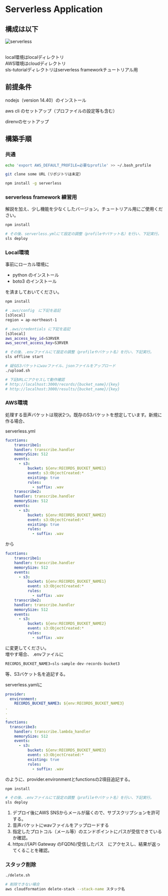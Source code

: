 # Serverless Application



## 構成は以下
![serverless](https://user-images.githubusercontent.com/64523345/109884508-7006f000-7cc0-11eb-97d7-ee644da98239.png)

<br>local環境はlocalディレクトリ
<br>AWS環境はcloudディレクトリ
<br>sls-tutorialディレクトリはserverless frameworkチュートリアル用


## 前提条件

nodejs（version 14.40）のインストール

aws cli のセットアップ（プロファイルの設定等も含む）

direnvのセットアップ

## 構築手順

### 共通

```bash
echo 'export AWS_DEFAULT_PROFILE=必要なprofile' >> ~/.bash_profile

git clone some URL（リポジトリは未定）

npm install -g serverless
```

### serverless framework 練習用

解説を加え、少し機能を少なくしたバージョン。チュートリアル用にご使用ください。

```bash
npm install

# その後、serverless.ymlにて設定の調整（profileやバケット名）を行い、下記実行。
sls deploy
```

### Local環境

事前にローカル環境に
 - python のインストール
 - boto3 のインストール<br>

を済ましておいてください。

```bash
npm install

# .aws/config　に下記を追記
[s3local]
region = ap-northeast-1

# .aws/credentials に下記を追記
[s3local]
aws_access_key_id=S3RVER
aws_secret_access_key=S3RVER

# その後、.envファイルにて設定の調整（profileやバケット名）を行い、下記実行。
sls offline start

# 疑似S3バケットにwavファイル、jsonファイルをアップロード
./upload.sh

# 下記URLにアクセスして動作確認
# http://localhost:3000/records/{bucket_name}/{key}
# http://localhost:3000/results/{bucket_name}/{key}
```

### AWS環境

処理する音声バケットは現状2つ。既存のS3バケットを想定しています。新規に作る場合、

serverless.yml
```yaml
fucntions:
	transcribe1:
    handler: transcribe.handler
    memorySize: 512
    events:
      - s3:
          bucket: ${env:RECORDS_BUCKET_NAME1}
          event: s3:ObjectCreated:*
          existing: true
          rules:
            - suffix: .wav
	transcribe2:
    handler: transcribe.handler
    memorySize: 512
    events:
      - s3:
          bucket: ${env:RECORDS_BUCKET_NAME2}
          event: s3:ObjectCreated:*
          existing: true
          rules:
            - suffix: .wav

```

から

```yaml
fucntions:
	transcribe1:
    handler: transcribe.handler
    memorySize: 512
    events:
      - s3:
          bucket: ${env:RECORDS_BUCKET_NAME1}
          event: s3:ObjectCreated:*
          rules:
            - suffix: .wav
	transcribe2:
    handler: transcribe.handler
    memorySize: 512
    events:
      - s3:
          bucket: ${env:RECORDS_BUCKET_NAME2}
          event: s3:ObjectCreated:*
          rules:
            - suffix: .wav

```

に変更してください。<br>
増やす場合、
.envファイルに

```jsx
RECORDS_BUCKET_NAME3=sls-sample-dev-records-bucket3
```

等、S3バケット名を追記する。

serverless.yamlに

```yaml
provider:
  environment:
    RECORDS_BUCKET_NAME3: ${env:RECORDS_BUCKET_NAME3}
.
.
.
functions:
  transcribe3:
    handler: transcribe.lambda_handler
    memorySize: 512
    events:
      - s3:
          bucket: ${env:RECORDS_BUCKET_NAME3}
          event: s3:ObjectCreated:*
          existing: true
          rules:
            - suffix: .wav
```

のように、provider.environmentとfunctionsの2項目追記する。

```bash
npm install

# その後、.envファイルにて設定の調整（profileやバケット名）を行い、下記実行。
sls deploy
```

1. デプロイ後にAWS SNSからメールが届くので、サブスクリプションを許可する。
2. 音声バケットにwavファイルをアップロードする
3. 指定したプロトコル（メール等）のエンドポイントにパスが受信できているか確認。
4. https://{API Gateway のFQDN}/受信したパス　にアクセスし、結果が返ってくることを確認。

### スタック削除

```bash
./delete.sh

# 削除できない場合
aws cloudformation delete-stack --stack-name スタック名
```
